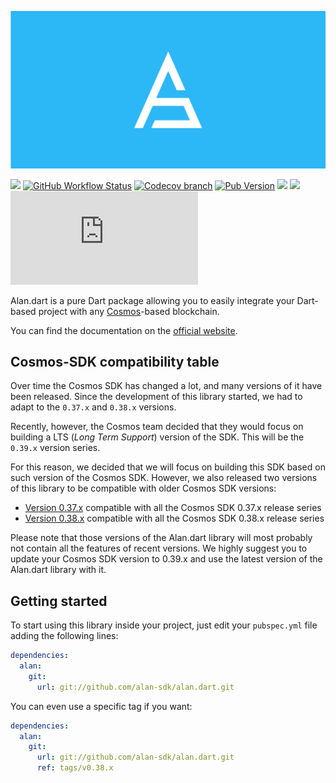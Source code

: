 ![](.img/cover.png)

[![](https://img.shields.io/badge/docs-online-brightgreen)](https://alan-sdk.github.io/alan.dart/)
[![GitHub Workflow Status](https://img.shields.io/github/workflow/status/alan-sdk/alan.dart/Test)](https://github.com/alan-sdk/alan.dart/actions)
[![Codecov branch](https://img.shields.io/codecov/c/github/alan-sdk/alan.dart/master)](https://codecov.io/gh/alan-sdk/alan.dart/branch/master)
[![Pub Version](https://img.shields.io/pub/v/alan)](https://pub.dev/packages/alan)
[![](https://img.shields.io/badge/cosmos-v0.39.x-blueviolet)](https://github.com/cosmos/cosmos-sdk/releases)
[![](https://img.shields.io/badge/compatible-flutter-blue)](https://flutter.dev)
[![GitHub](https://img.shields.io/github/license/alan-sdk/alan.dart)](https://github.com/alan-sdk/alan.dart/blob/master/LICENSE)

Alan.dart is a pure Dart package allowing you to easily integrate your Dart-based project with any [Cosmos](https://cosmos.network)-based blockchain.  

You can find the documentation on the [official website](https://alan-sdk.github.io/alan.dart/). 

## Cosmos-SDK compatibility table
Over time the Cosmos SDK has changed a lot, and many versions of it have been released. Since the development of this library started, we had to adapt to the `0.37.x` and `0.38.x` versions. 

Recently, however, the Cosmos team decided that they would focus on building a LTS (_Long Term Support_) version of the SDK. This will be the `0.39.x` version series. 

For this reason, we decided that we will focus on building this SDK based on such version of the Cosmos SDK. However, we also released two versions of this library to be compatible with older Cosmos SDK versions: 

- [Version 0.37.x](https://github.com/alan-sdk/alan.dart/releases/tag/v0.37.x) compatible with all the Cosmos SDK 0.37.x release series
- [Version 0.38.x](https://github.com/alan-sdk/alan.dart/releases/tag/v0.38.x) compatible with all the Cosmos SDK 0.38.x release series 

Please note that those versions of the Alan.dart library will most probably not contain all the features of recent versions. We highly suggest you to update your Cosmos SDK version to 0.39.x and use the latest version of the Alan.dart library with it.  

## Getting started
To start using this library inside your project, just edit your `pubspec.yml` file adding the following lines: 

```yml
dependencies:
  alan:
    git:
      url: git://github.com/alan-sdk/alan.dart.git
```

You can even use a specific tag if you want: 

```yml
dependencies:
  alan:
    git:
      url: git://github.com/alan-sdk/alan.dart.git
      ref: tags/v0.38.x
```
